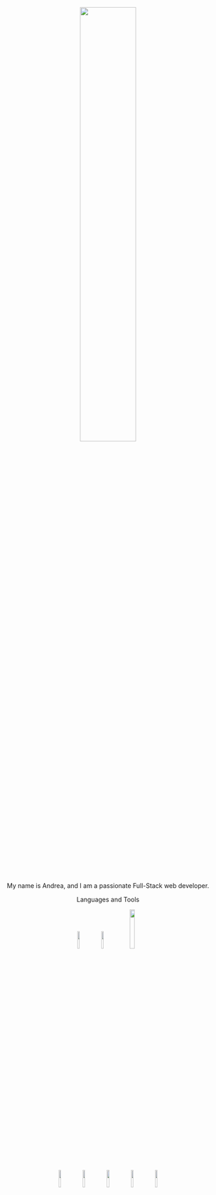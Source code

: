 <p align="center">
  <img width="50%" src="https://github.com/TechnoAndy/TechnoAndy/assets/47176316/606c0f50-0cf0-4f9c-96cf-7553524daec5"></p>



<p align="center"> My name is Andrea, and I am a passionate Full-Stack web developer.</p>

<p align="center"> Languages and Tools </p>
<p align="center"><code><img width="10%" src="https://www.vectorlogo.zone/logos/w3_html5/w3_html5-ar21.svg"></code>
<code><img width="10%" src="https://www.vectorlogo.zone/logos/w3_css/w3_css-ar21.svg"></code>
  <img width="15%" src="https://www.vectorlogo.zone/logos/javascript/javascript-horizontal.svg"></code>
  <br />
<code><img width="10%" src="https://www.vectorlogo.zone/logos/github/github-ar21.svg"></code>
<code><img width="10%" src="https://www.vectorlogo.zone/logos/git-scm/git-scm-ar21.svg"></code>
<code><img width="10%" src="https://www.vectorlogo.zone/logos/reactjs/reactjs-ar21.svg"></code>
<code><img width="10%" src="https://www.vectorlogo.zone/logos/ruby-lang/ruby-lang-ar21.svg"></code>
<code><img width="10%" src="https://www.vectorlogo.zone/logos/postgresql/postgresql-ar21.svg"></code>
</p>
